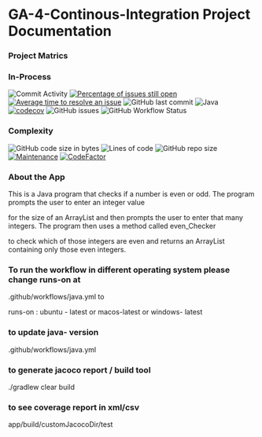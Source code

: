 # GA-4-Continous-Integration Project Documentation 
### Project Matrics<br/>
###  In-Process 

![Commit Activity](https://img.shields.io/github/commit-activity/m/ttefera1/GA-4-Continous-Integration)
[![Percentage of issues still open](http://isitmaintained.com/badge/open/ttefera1/GA-4-Continous-Integration.svg)](http://isitmaintained.com/project/ttefera1/GA-4-Continous-Integration "Percentage of issues still open")
[![Average time to resolve an issue](http://isitmaintained.com/badge/resolution/ttefera1/GA-4-Continous-Integration.svg)](http://isitmaintained.com/project/ttefera1/GA-4-Continous-Integration "Average time to resolve an issue")
![GitHub last commit](https://img.shields.io/github/last-commit/ttefera1/GA-4-Continous-Integration)
![Java](https://img.shields.io/badge/java-%23ED8B00.svg?style=for-the-badge&logo=openjdk&logoColor=white)  
[![codecov](https://codecov.io/gh/Tigisttefera/GA-4-Continous-Integration/branch/main/graph/badge.svg?token=V6OEL8PJ6E)](https://codecov.io/gh/Tigisttefera/GA-4-Continous-Integration)
![GitHub issues](https://img.shields.io/github/issues/ttefera1/GA-4-Continous-Integration)
![GitHub Workflow Status](https://img.shields.io/github/actions/workflow/status/ttefera1/GA-4-Continous-Integration/java.yml)
###  Complexity

![GitHub code size in bytes](https://img.shields.io/github/languages/code-size/ttefera1/GA-4-Continous-Integration)
![Lines of code](https://img.shields.io/tokei/lines/github/ttefera1/GA-4-Continous-Integration?color=red)
![GitHub repo size](https://img.shields.io/github/repo-size/ttefera1/GA-4-Continous-Integration?color=green)
[![Maintenance](https://img.shields.io/badge/Maintained%3F-yes-green.svg)](https://github.com/ttefera1/GA-4-Continous-Integration/graphs/commit-activity)
[![CodeFactor](https://www.codefactor.io/repository/github/tigisttefera/ga-4-continous-integration/badge)](https://www.codefactor.io/repository/github/tigisttefera/ga-4-continous-integration)

### About the App 

This is a Java program that checks if a number is even or odd. The program prompts the user to enter an integer value

for the size of an ArrayList and then prompts the user to enter that many integers. The program then uses a method called even_Checker

to check which of those integers are even and returns an ArrayList containing only those even integers.

### To run the workflow in different operating system please change runs-on at

.github/workflows/java.yml to

runs-on : ubuntu - latest or macos-latest or windows- latest

### to update java- version 

.github/workflows/java.yml

### to generate jacoco report / build tool

./gradlew clear build 

### to see coverage report in xml/csv 

app/build/customJacocoDir/test





